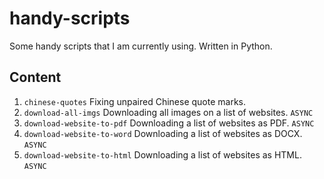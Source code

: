 # handy-scripts
Some handy scripts that I am currently using. Written in Python.

## Content

1. `chinese-quotes` Fixing unpaired Chinese quote marks.
2. `download-all-imgs` Downloading all images on a list of websites. `ASYNC`
3. `download-website-to-pdf` Downloading a list of websites as PDF. `ASYNC`
4. `download-website-to-word` Downloading a list of websites as DOCX. `ASYNC`
5. `download-website-to-html` Downloading a list of websites as HTML. `ASYNC`
